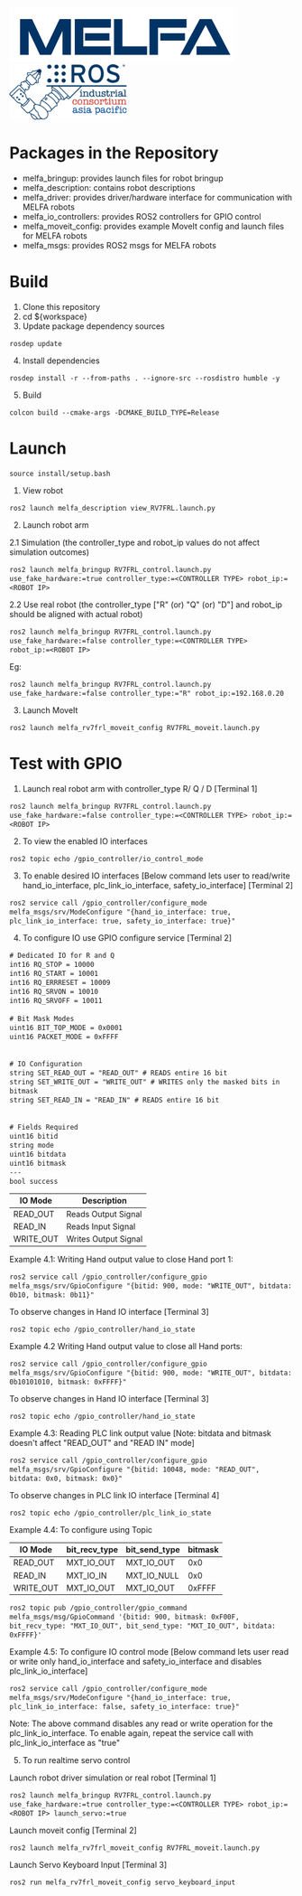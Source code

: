 <img src="./figures/MELFA_t.png" width="400" height="98"> <img src="./figures/ROS-AP-logo.png" width="208" height="98">

# Packages in the Repository
- melfa_bringup: provides launch files for robot bringup
- melfa_description: contains robot descriptions
- melfa_driver: provides driver/hardware interface for communication with MELFA robots
- melfa_io_controllers: provides ROS2 controllers for GPIO control
- melfa_moveit_config: provides example MoveIt config and launch files for MELFA robots
- melfa_msgs: provides ROS2 msgs for MELFA robots

# Build
1. Clone this repository
2. cd ${workspace}
3. Update package dependency sources
```
rosdep update
```
4. Install dependencies
```
rosdep install -r --from-paths . --ignore-src --rosdistro humble -y
```
5. Build
```
colcon build --cmake-args -DCMAKE_BUILD_TYPE=Release
```

# Launch

```
source install/setup.bash
```
1. View robot
```
ros2 launch melfa_description view_RV7FRL.launch.py 
```
2. Launch robot arm 

2.1 Simulation (the controller_type and robot_ip values do not affect simulation outcomes)
```
ros2 launch melfa_bringup RV7FRL_control.launch.py use_fake_hardware:=true controller_type:=<CONTROLLER TYPE> robot_ip:=<ROBOT IP>
```
2.2 Use real robot (the controller_type ["R" (or) "Q" (or) "D"] and robot_ip should be aligned with actual robot) 
```
ros2 launch melfa_bringup RV7FRL_control.launch.py use_fake_hardware:=false controller_type:=<CONTROLLER TYPE>  robot_ip:=<ROBOT IP>
```
Eg:
```
ros2 launch melfa_bringup RV7FRL_control.launch.py use_fake_hardware:=false controller_type:="R" robot_ip:=192.168.0.20
```
3. Launch MoveIt
```
ros2 launch melfa_rv7frl_moveit_config RV7FRL_moveit.launch.py
```

# Test with GPIO 

1. Launch real robot arm with controller_type R/ Q / D [Terminal 1]
```
ros2 launch melfa_bringup RV7FRL_control.launch.py use_fake_hardware:=false controller_type:=<CONTROLLER TYPE> robot_ip:=<ROBOT IP>
```

2. To view the enabled IO interfaces 
```
ros2 topic echo /gpio_controller/io_control_mode
```

3. To enable desired IO interfaces [Below command lets user to read/write hand_io_interface, plc_link_io_interface, safety_io_interface] [Terminal 2]
```
ros2 service call /gpio_controller/configure_mode melfa_msgs/srv/ModeConfigure "{hand_io_interface: true, plc_link_io_interface: true, safety_io_interface: true}"
```

4. To configure IO use GPIO configure service [Terminal 2]
```
# Dedicated IO for R and Q
int16 RQ_STOP = 10000
int16 RQ_START = 10001
int16 RQ_ERRRESET = 10009
int16 RQ_SRVON = 10010
int16 RQ_SRVOFF = 10011

# Bit Mask Modes
uint16 BIT_TOP_MODE = 0x0001
uint16 PACKET_MODE = 0xFFFF


# IO Configuration
string SET_READ_OUT = "READ_OUT" # READS entire 16 bit
string SET_WRITE_OUT = "WRITE_OUT" # WRITES only the masked bits in bitmask
string SET_READ_IN = "READ_IN" # READS entire 16 bit


# Fields Required
uint16 bitid
string mode
uint16 bitdata
uint16 bitmask
---
bool success
```

| IO Mode  | Description|
| ---      | ---      |
| READ_OUT | Reads Output Signal|
| READ_IN  | Reads Input Signal |
| WRITE_OUT| Writes Output Signal|


Example 4.1: Writing Hand output value to close Hand port 1: 
```
ros2 service call /gpio_controller/configure_gpio melfa_msgs/srv/GpioConfigure "{bitid: 900, mode: "WRITE_OUT", bitdata: 0b10, bitmask: 0b11}"
```

To observe changes in Hand IO interface [Terminal 3]
```
ros2 topic echo /gpio_controller/hand_io_state
```

Example 4.2 Writing Hand output value to close all Hand ports:
```
ros2 service call /gpio_controller/configure_gpio melfa_msgs/srv/GpioConfigure "{bitid: 900, mode: "WRITE_OUT", bitdata: 0b10101010, bitmask: 0xFFFF}"
```
To observe changes in Hand IO interface [Terminal 3]
```
ros2 topic echo /gpio_controller/hand_io_state
```

Example 4.3: Reading PLC link output value [Note: bitdata and bitmask doesn't affect "READ_OUT" and "READ IN" mode]
```
ros2 service call /gpio_controller/configure_gpio melfa_msgs/srv/GpioConfigure "{bitid: 10048, mode: "READ_OUT", bitdata: 0x0, bitmask: 0x0}"
```

To observe changes in PLC link IO interface [Terminal 4]
```
ros2 topic echo /gpio_controller/plc_link_io_state
```

Example 4.4: To configure using Topic

| IO Mode  | bit_recv_type| bit_send_type| bitmask|
| ---      | ---          |---           |---     |
| READ_OUT | MXT_IO_OUT   |MXT_IO_OUT    |0x0     |
| READ_IN  | MXT_IO_IN    |MXT_IO_NULL   |0x0     |
| WRITE_OUT| MXT_IO_OUT   |MXT_IO_OUT    |0xFFFF  |

```
ros2 topic pub /gpio_controller/gpio_command melfa_msgs/msg/GpioCommand '{bitid: 900, bitmask: 0xF00F, bit_recv_type: "MXT_IO_OUT", bit_send_type: "MXT_IO_OUT", bitdata: 0xFFFF}'

```

Example 4.5: To configure IO control mode [Below command lets user read or write only hand_io_interface and safety_io_interface and disables plc_link_io_interface]
```
ros2 service call /gpio_controller/configure_mode melfa_msgs/srv/ModeConfigure "{hand_io_interface: true, plc_link_io_interface: false, safety_io_interface: true}"

```
Note: The above command disables any read or write operation for the plc_link_io_interface. To enable again, repeat the service call with plc_link_io_interface as "true"


5. To run realtime servo control

Launch robot driver simulation or real robot [Terminal 1]
```
ros2 launch melfa_bringup RV7FRL_control.launch.py use_fake_hardware:=true controller_type:=<CONTROLLER TYPE> robot_ip:=<ROBOT IP> launch_servo:=true
```

Launch moveit config [Terminal 2]
```
ros2 launch melfa_rv7frl_moveit_config RV7FRL_moveit.launch.py
```

Launch Servo Keyboard Input [Terminal 3]
```
ros2 run melfa_rv7frl_moveit_config servo_keyboard_input
```